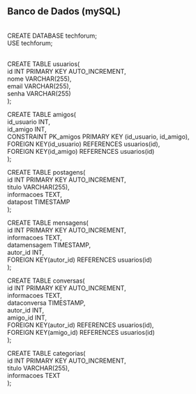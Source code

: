 ## Banco de Dados (mySQL)
<br>
CREATE DATABASE techforum; <br>
USE techforum; <br>
<br>

CREATE TABLE usuarios(<br>
    id INT PRIMARY KEY AUTO_INCREMENT,<br>
    nome VARCHAR(255),<br>
    email VARCHAR(255),<br>
    senha VARCHAR(255)<br>
);

CREATE TABLE amigos(<br>
   id_usuario INT,<br>
   id_amigo INT,<br>
   CONSTRAINT PK_amigos PRIMARY KEY (id_usuario, id_amigo),<br>
   FOREIGN KEY(id_usuario) REFERENCES usuarios(id),<br>
   FOREIGN KEY(id_amigo) REFERENCES usuarios(id)<br>
);

CREATE TABLE postagens(<br>
    id INT PRIMARY KEY AUTO_INCREMENT,<br>
    titulo VARCHAR(255),<br>
    informacoes TEXT,<br>
    datapost TIMESTAMP<br>
);

CREATE TABLE mensagens(<br>
    id INT PRIMARY KEY AUTO_INCREMENT,<br>
    informacoes TEXT,<br>
    datamensagem TIMESTAMP,<br>
    autor_id INT,<br>
    FOREIGN KEY(autor_id) REFERENCES usuarios(id)<br>
);

CREATE TABLE conversas(<br>
    id INT PRIMARY KEY AUTO_INCREMENT,<br>
    informacoes TEXT,<br>
    dataconversa TIMESTAMP,<br>
    autor_id INT,<br>
    amigo_id INT,<br>
    FOREIGN KEY(autor_id) REFERENCES usuarios(id),<br>
    FOREIGN KEY(amigo_id) REFERENCES usuarios(id)<br>
);

CREATE TABLE categorias(<br>
    id INT PRIMARY KEY AUTO_INCREMENT,<br>
    titulo VARCHAR(255),<br>
    informacoes TEXT<br>
);
